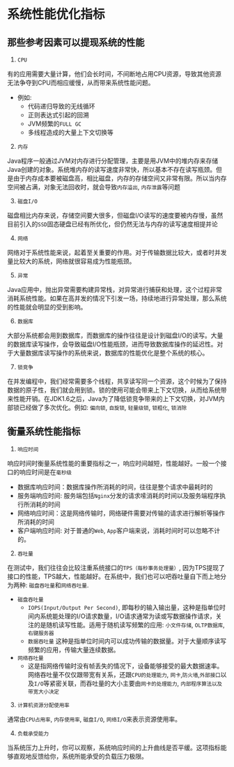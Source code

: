 # 系统性能优化指标

## 那些参考因素可以提现系统的性能

1. `CPU`

有的应用需要大量计算，他们会长时间，不间断地占用CPU资源，导致其他资源无法争夺到CPU而相应缓慢，从而带来系统性能问题。

- 例如:
  - 代码递归导致的无线循环
  - 正则表达式引起的回溯
  - JVM频繁的`FULL GC`
  - 多线程造成的大量上下文切换等

2. `内存`

Java程序一般通过JVM对内存进行分配管理，主要是用JVM中的堆内存来存储Java创建的对象。系统堆内存的读写速度非常快，所以基本不存在读写瓶颈。但是由于内存成本要被磁盘高，相比磁盘，内存的存储空间又非常有限。所以当内存空间被占满，对象无法回收时，就会导致`内存溢出`, `内存泄露`等问题

3. `磁盘I/O`

磁盘相比内存来说，存储空间要大很多，但磁盘I/O读写的速度要被内存慢，虽然目前引入的`SSD`固态硬盘已经有所优化，但仍然无法与内存的读写速度相提并论

4. `网络`

网络对于系统性能来说，起着至关重要的作用。对于传输数据比较大，或者时并发量比较大的系统，网络就很容易成为性能瓶颈。

5. `异常`

Java应用中，抛出异常需要构建异常栈，对异常进行捕获和处理，这个过程非常消耗系统性能。如果在高并发的情况下引发一场，持续地进行异常处理，那么系统的性能就会明显的受到影响。

6. `数据库`

大部分系统都会用到数据库，而数据库的操作往往是设计到磁盘I/O的读写。大量的数据库读写操作，会导致磁盘I/O性能瓶颈，进而导致数据库操作的延迟性。对于大量数据库读写操作的系统来说，数据库的性能优化是整个系统的核心。

7. `锁竞争`

在并发编程中，我们经常需要多个线程，共享读写同一个资源，这个时候为了保持数据的原子性，我们就会用到锁。锁的使用可能会带来上下文切换，从而给系统带来性能开销。在JDK1.6之后，Java为了降低锁竞争带来的上下文切换，对JVM内部锁已经做了多次优化。例如: `偏向锁`, `自旋锁`, `轻量级锁`, `锁粗化`, `锁消除`



## 衡量系统性能指标

1. `响应时间`

响应时间时衡量系统性能的重要指标之一，响应时间越短，性能越好。一般一个接口的响应时间是在`毫秒级`

- 数据库响应时间：数据库操作所消耗的时间，往往是整个请求中最耗时的
- 服务端响应时间: 服务端包括`Nginx`分发的请求嗦消耗的时间以及服务端程序执行所消耗的时间
- 网络响应时间：这是网络传输时，网络硬件需要对传输的请求进行解析等操作所消耗的时间
- 客户端响应时间: 对于普通的`Web`, `App`客户端来说，消耗时间时可以忽略不计的。

2. `吞吐量`

在测试中，我们往往会比较注重系统接口的`TPS（每秒事务处理量）`, 因为TPS提现了接口的性能，TPS越大，性能越好。在系统中，我们也可以吧吞吐量自下而上地分为两种: `磁盘吞吐量`和`网络吞吐量`.

- `磁盘吞吐量`
  - `IOPS(Input/Output Per Second)`, 即每秒的输入输出量，这种是指单位时间内系统能处理的I/O请求数量，I/O请求通常为读或写数据操作请求，关注的是随机读写性能。适用于随机读写频繁的应用: `小文件存储`, `OLTP数据库`, `右键服务器`
  - `数据吞吐量` 这种是指单位时间内可以成功传输的数据量。对于大量顺序读写频繁的应用，传输大量连续数据。
- `网络吞吐量`
  - 这是指网络传输时没有帧丢失的情况下，设备能够接受的最大数据速率。网络吞吐量不仅仅跟带宽有关系，还跟`CPU的处理能力`, `网卡`,`防火墙`,`外部接口`以及`I/O`等紧密关联，而吞吐量的大小主要由`网卡的处理能力`, `内部程序算法以及带宽大小决定`

3. `计算机资源分配使用率`

通常由`CPU占用率`, `内存使用率`, `磁盘I/O`, `网络I/O`来表示资源使用率。



4. `负载承受能力`

当系统压力上升时，你可以观察，系统响应时间的上升曲线是否平缓。这项指标能够直观地反馈给你，系统所能承受的负载压力极限。